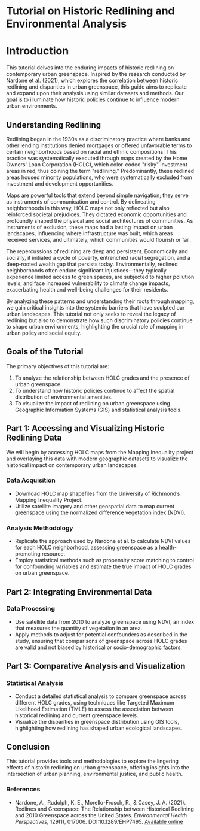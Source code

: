 # Tutorial on Historic Redlining and Environmental Analysis

# Introduction

This tutorial delves into the enduring impacts of historic redlining on contemporary urban greenspace. Inspired by the research conducted by Nardone et al. (2021), which explores the correlation between historic redlining and disparities in urban greenspace, this guide aims to replicate and expand upon their analysis using similar datasets and methods. Our goal is to illuminate how historic policies continue to influence modern urban environments.

## Understanding Redlining

Redlining began in the 1930s as a discriminatory practice where banks and other lending institutions denied mortgages or offered unfavorable terms to certain neighborhoods based on racial and ethnic compositions. This practice was systematically executed through maps created by the Home Owners' Loan Corporation (HOLC), which color-coded "risky" investment areas in red, thus coining the term "redlining." Predominantly, these redlined areas housed minority populations, who were systematically excluded from investment and development opportunities.

Maps are powerful tools that extend beyond simple navigation; they serve as instruments of communication and control. By delineating neighborhoods in this way, HOLC maps not only reflected but also reinforced societal prejudices. They dictated economic opportunities and profoundly shaped the physical and social architectures of communities. As instruments of exclusion, these maps had a lasting impact on urban landscapes, influencing where infrastructure was built, which areas received services, and ultimately, which communities would flourish or fail.

The repercussions of redlining are deep and persistent. Economically and socially, it initiated a cycle of poverty, entrenched racial segregation, and a deep-rooted wealth gap that persists today. Environmentally, redlined neighborhoods often endure significant injustices—they typically experience limited access to green spaces, are subjected to higher pollution levels, and face increased vulnerability to climate change impacts, exacerbating health and well-being challenges for their residents.

By analyzing these patterns and understanding their roots through mapping, we gain critical insights into the systemic barriers that have sculpted our urban landscapes. This tutorial not only seeks to reveal the legacy of redlining but also to demonstrate how such discriminatory policies continue to shape urban environments, highlighting the crucial role of mapping in urban policy and social equity.



## Goals of the Tutorial

The primary objectives of this tutorial are:
1. To analyze the relationship between HOLC grades and the presence of urban greenspace.
2. To understand how historic policies continue to affect the spatial distribution of environmental amenities.
3. To visualize the impact of redlining on urban greenspace using Geographic Information Systems (GIS) and statistical analysis tools.

## Part 1: Accessing and Visualizing Historic Redlining Data

We will begin by accessing HOLC maps from the Mapping Inequality project and overlaying this data with modern geographic datasets to visualize the historical impact on contemporary urban landscapes.

### Data Acquisition
- Download HOLC map shapefiles from the University of Richmond’s Mapping Inequality Project.
- Utilize satellite imagery and other geospatial data to map current greenspace using the normalized difference vegetation index (NDVI).

### Analysis Methodology
- Replicate the approach used by Nardone et al. to calculate NDVI values for each HOLC neighborhood, assessing greenspace as a health-promoting resource.
- Employ statistical methods such as propensity score matching to control for confounding variables and estimate the true impact of HOLC grades on urban greenspace.

## Part 2: Integrating Environmental Data

### Data Processing
- Use satellite data from 2010 to analyze greenspace using NDVI, an index that measures the quantity of vegetation in an area.
- Apply methods to adjust for potential confounders as described in the study, ensuring that comparisons of greenspace across HOLC grades are valid and not biased by historical or socio-demographic factors.

## Part 3: Comparative Analysis and Visualization

### Statistical Analysis
- Conduct a detailed statistical analysis to compare greenspace across different HOLC grades, using techniques like Targeted Maximum Likelihood Estimation (TMLE) to assess the association between historical redlining and current greenspace levels.
- Visualize the disparities in greenspace distribution using GIS tools, highlighting how redlining has shaped urban ecological landscapes.

## Conclusion

This tutorial provides tools and methodologies to explore the lingering effects of historic redlining on urban greenspace, offering insights into the intersection of urban planning, environmental justice, and public health.

### References

- Nardone, A., Rudolph, K. E., Morello-Frosch, R., & Casey, J. A. (2021). Redlines and Greenspace: The Relationship between Historical Redlining and 2010 Greenspace across the United States. *Environmental Health Perspectives*, 129(1), 017006. DOI:10.1289/EHP7495. [Available online](https://www.ncbi.nlm.nih.gov/pmc/articles/PMC7839347/pdf/ehp7495.pdf)
